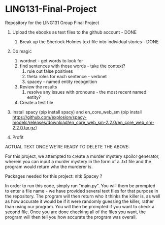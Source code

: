 # LING131-Final-Project
Repository for the LING131 Group Final Project
1. Upload the ebooks as text files to the github account - DONE
	1. Break up the Sherlock Holmes text file into individual stories - DONE
2. Do magic
	1. wordnet - get words to look for
	2. find sentences with those words - take the context?
		1. rule out false positives
		2. theta roles for each sentence - verbnet
		3. spacey - named entity recognition
	3. Review the results
		1. resolve any issues with pronouns - the most recent named entity?
	4. Create a test file
3. Install spacy (pip install spacy) 
    and en_core_web_sm (pip install https://github.com/explosion/spacy-models/releases/download/en_core_web_sm-2.2.0/en_core_web_sm-2.2.0.tar.gz)

4. Profit

ACTUAL TEXT ONCE WE'RE READY TO DELETE THE ABOVE:

For this project, we attempted to create a murder mystery spoilor generator, wherein you can input a murder mystery in the form of a .txt file and the program would return who the murderer is.

Packages needed for this project:
	nltk
	Spacey
	?

In order to run this code, simply run "main.py". You will them be prompted to enter a file name - we have provided several text files for that purpose in the repository. The program will then return who it thinks the killer is, as well as how accurate it would be if it were randomly guessing the killer, rather than using our program. You will then be prompted if you want to check a second file. Once you are done checking all of the files you want, the program will then tell you how accurate the program was overall.

